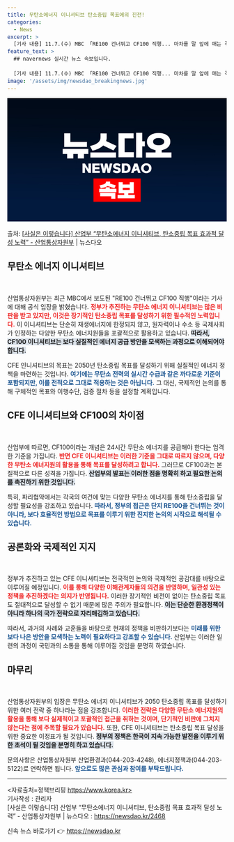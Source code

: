 ```yaml
---
title: 무탄소에너지 이니셔티브 탄소중립 목표에의 진전!
categories:
  - News
excerpt: >
  [기사 내용] 11.7.(수) MBC 「RE100 건너뛰고 CF100 직행... 마차를 말 앞에 매는 격」에…
feature_text: >
  ## navernews 실시간 뉴스 속보입니다.

  [기사 내용] 11.7.(수) MBC 「RE100 건너뛰고 CF100 직행... 마차를 말 앞에 매는 격」에…
image: '/assets/img/newsdao_breakingnews.jpg'
---
```


![뉴스다오 속보](/assets/img/newsdao_breakingnews.jpg)

<p>출처: <a href="https://newsdao.kr/2468" rel="dofollow">[사실은 이렇습니다] 산업부 “무탄소에너지 이니셔티브, 탄소중립 목표 효과적 달성 노력” - 산업통상자원부</a> | 뉴스다오</p>

<h2 data-ke-size="size26">무탄소 에너지 이니셔티브</h2>

<p data-ke-size="size16">&nbsp;</p>

산업통상자원부는 최근 MBC에서 보도된 "RE100 건너뛰고 CF100 직행"이라는 기사에 대해 공식 입장을 밝혔습니다. <b><span style="color: #ee2323;">정부가 추진하는 무탄소 에너지 이니셔티브는 많은 비판을 받고 있지만, 이것은 장기적인 탄소중립 목표를 달성하기 위한 필수적인 노력입니다.</span></b> 이 이니셔티브는 단순히 재생에너지에 한정되지 않고, 원자력이나 수소 등 국제사회가 인정하는 다양한 무탄소 에너지원들을 포괄적으로 활용하고 있습니다. <b><span style="background-color: #21538527;">따라서, CF100 이니셔티브는 보다 실질적인 에너지 공급 방안을 모색하는 과정으로 이해되어야 합니다.</span></b> 

CFE 인니셔티브의 목표는 2050년 탄소중립 목표를 달성하기 위해 실질적인 에너지 정책을 마련하는 것입니다. <b><span style="color: #1a5490;">여기에는 무탄소 전력의 실시간 수급과 같은 까다로운 기준이 포함되지만, 이를 전적으로 그대로 적용하는 것은 아닙니다.</span></b> 그 대신, 국제적인 논의를 통해 구체적인 목표와 이행수단, 검증 절차 등을 설정할 계획입니다.

<h2 data-ke-size="size26">CFE 이니셔티브와 CF100의 차이점</h2>

<p data-ke-size="size16">&nbsp;</p>

산업부에 따르면, CF100이라는 개념은 24시간 무탄소 에너지를 공급해야 한다는 엄격한 기준을 가집니다. <b><span style="color: #ee2323;">반면 CFE 이니셔티브는 이러한 기준을 그대로 따르지 않으며, 다양한 무탄소 에너지원의 활용을 통해 목표를 달성하려고 합니다.</span></b> 그러므로 CF100과는 본질적으로 다른 성격을 가집니다. <b><span style="background-color: #21538527;">산업부의 발표는 이러한 점을 명확히 하고 필요한 논의를 촉진하기 위한 것입니다.</span></b>

특히, 파리협약에서는 각국의 여건에 맞는 다양한 무탄소 에너지를 통해 탄소중립을 달성할 필요성을 강조하고 있습니다. <b><span style="color: #1a5490;">따라서, 정부의 접근은 단지 RE100을 건너뛰는 것이 아니라, 보다 효율적인 방법으로 목표를 이루기 위한 진지한 논의의 시작으로 해석될 수 있습니다.</span></b>

<h2 data-ke-size="size26">공론화와 국제적인 지지</h2>

<p data-ke-size="size16">&nbsp;</p>

정부가 추진하고 있는 CFE 이니셔티브는 전국적인 논의와 국제적인 공감대를 바탕으로 이루어질 예정입니다. <b><span style="color: #ee2323;">이를 통해 다양한 이해관계자들의 의견을 반영하며, 일관성 있는 정책을 추진하겠다는 의지가 반영됩니다.</span></b> 이러한 장기적인 비전이 없이는 탄소중립 목표도 절대적으로 달성할 수 없기 때문에 많은 주의가 필요합니다. <b><span style="background-color: #21538527;">이는 단순한 환경정책이 아니라 하나의 국가 전략으로 자리매김하고 있습니다.</span></b>

따라서, 과거의 사례와 교훈들을 바탕으로 현재의 정책을 비판하기보다는 <b><span style="color: #1a5490;">미래를 위한 보다 나은 방안을 모색하는 노력이 필요하다고 강조할 수 있습니다.</span></b> 산업부는 이러한 일련의 과정이 국민과의 소통을 통해 이루어질 것임을 분명히 하였습니다. 

<h2 data-ke-size="size26">마무리</h2>

<p data-ke-size="size16">&nbsp;</p>

산업통상자원부의 입장은 무탄소 에너지 이니셔티브가 2050 탄소중립 목표를 달성하기 위한 여러 전략 중 하나라는 점을 강조합니다. <b><span style="color: #ee2323;">이러한 전략은 다양한 무탄소 에너지원의 활용을 통해 보다 실제적이고 포괄적인 접근을 취하는 것이며, 단기적인 비판에 그치지 않는다는 점에 주목할 필요가 있습니다.</span></b> 또한, CFE 이니셔티브는 탄소중립 목표 달성을 위한 중요한 이정표가 될 것입니다. <b><span style="background-color: #21538527;">정부의 정책은 한국이 지속 가능한 발전을 이루기 위한 초석이 될 것임을 분명히 하고 있습니다.</span></b>

문의사항은 산업통상자원부 산업환경과(044-203-4248), 에너지정책과(044-203-5122)로 연락하면 됩니다. <b><span style="color: #1a5490;">앞으로도 많은 관심과 참여를 부탁드립니다.</span></b> 

<hr />

<자료출처=정책브리핑 https://www.korea.kr>  
기사작성 : 관리자  
[사실은 이렇습니다] 산업부 “무탄소에너지 이니셔티브, 탄소중립 목표 효과적 달성 노력” - 산업통상자원부 | 뉴스다오  : https://newsdao.kr/2468 

신속 뉴스 바로가기 👉 <a href="https://newsdao.kr" rel="dofollow">https://newsdao.kr</a>


